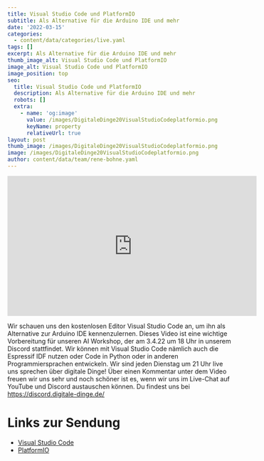 ```yaml
---
title: Visual Studio Code und PlatformIO
subtitle: Als Alternative für die Arduino IDE und mehr
date: '2022-03-15'
categories:
  - content/data/categories/live.yaml
tags: []
excerpt: Als Alternative für die Arduino IDE und mehr
thumb_image_alt: Visual Studio Code und PlatformIO
image_alt: Visual Studio Code und PlatformIO
image_position: top
seo:
  title: Visual Studio Code und PlatformIO
  description: Als Alternative für die Arduino IDE und mehr
  robots: []
  extra:
    - name: 'og:image'
      value: /images/DigitaleDinge20VisualStudioCodeplatformio.png
      keyName: property
      relativeUrl: true
layout: post
thumb_image: /images/DigitaleDinge20VisualStudioCodeplatformio.png
image: /images/DigitaleDinge20VisualStudioCodeplatformio.png
author: content/data/team/rene-bohne.yaml
---
```

<iframe width="560" height="315"
src="https://www.youtube.com/embed/9h_SBTC3HNI?modestbranding=1"
frameborder="0" allow="accelerometer; autoplay; encrypted-media;
gyroscope; picture-in-picture" allowfullscreen>\\\</iframe>

Wir schauen uns den kostenlosen Editor Visual Studio Code an, um ihn als Alternative zur Arduino IDE kennenzulernen. Dieses Video ist eine wichtige Vorbereitung für unseren AI Workshop, der am 3.4.22 um 18 Uhr in unserem Discord stattfindet. Wir können mit Visual Studio Code nämlich auch die Espressif IDF nutzen oder Code in Python oder in anderen Programmiersprachen entwickeln.
Wir sind jeden Dienstag um 21 Uhr live uns sprechen über digitale Dinge! Über einen Kommentar unter dem Video freuen wir uns sehr und noch schöner ist es, wenn wir uns im Live-Chat auf YouTube und Discord austauschen können. Du findest uns bei https://discord.digitale-dinge.de/

# Links zur Sendung

* [Visual Studio Code](https://code.visualstudio.com)
* [PlatformIO](https://platformio.org)